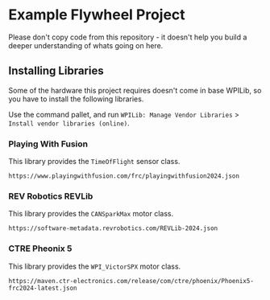 # Example Flywheel Project

Please don't copy code from this repository - it doesn't help you build a deeper understanding of whats going on here.

## Installing Libraries

Some of the hardware this project requires doesn't come in base WPILib, so you have to install the following libraries.

Use the command pallet, and run `WPILib: Manage Vendor Libraries` > `Install vendor libraries (online)`.

### Playing With Fusion
This library provides the `TimeOfFlight` sensor class.
```
https://www.playingwithfusion.com/frc/playingwithfusion2024.json
```

### REV Robotics REVLib
This library provides the `CANSparkMax` motor class.
```
https://software-metadata.revrobotics.com/REVLib-2024.json
```

### CTRE Pheonix 5
This library provides the `WPI_VictorSPX` motor class.
```
https://maven.ctr-electronics.com/release/com/ctre/phoenix/Phoenix5-frc2024-latest.json
```
